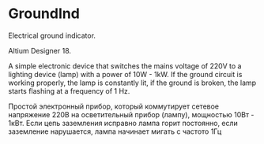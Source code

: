 # GroundInd
Electrical ground indicator.

Altium Designer 18.

A simple electronic device that switches the mains voltage of 220V to a lighting device (lamp) with a power of 10W - 1kW. If the ground circuit is working properly, the lamp is constantly lit, if the ground is broken, the lamp starts flashing at a frequency of 1 Hz.

Простой электронный прибор, который коммутирует сетевое напряжение 220В на осветительный прибор (лампу), мощностью 10Вт - 1кВт. Если  цепь заземления  исправно лампа горит постоянно, если заземление нарушается, лампа начинает   мигать с частото 1Гц
